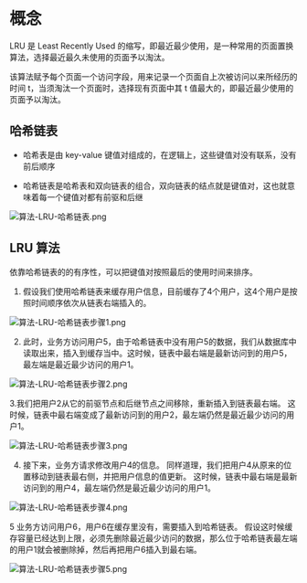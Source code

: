 # 概念

LRU 是 Least Recently Used 的缩写，即最近最少使用，是一种常用的页面置换算法，选择最近最久未使用的页面予以淘汰。

该算法赋予每个页面一个访问字段，用来记录一个页面自上次被访问以来所经历的时间 t，当须淘汰一个页面时，选择现有页面中其 t 值最大的，即最近最少使用的页面予以淘汰。

## 哈希链表

- 哈希表是由 key-value 键值对组成的，在逻辑上，这些键值对没有联系，没有前后顺序

- 哈希链表是哈希表和双向链表的组合，双向链表的结点就是键值对，这也就意味着每一个键值对都有前驱和后继

![算法-LRU-哈希链表.png](https://cnymw.github.io/GolangStudy/docs/img/算法-LRU-哈希链表.png)

## LRU 算法

依靠哈希链表的的有序性，可以把键值对按照最后的使用时间来排序。

1. 假设我们使用哈希链表来缓存用户信息，目前缓存了4个用户，这4个用户是按照时间顺序依次从链表右端插入的。

![算法-LRU-哈希链表步骤1.png](https://cnymw.github.io/GolangStudy/docs/img/算法-LRU-哈希链表步骤1.png)

2. 此时，业务方访问用户5，由于哈希链表中没有用户5的数据，我们从数据库中读取出来，插入到缓存当中。这时候，链表中最右端是最新访问到的用户5，最左端是最近最少访问的用户1。

![算法-LRU-哈希链表步骤2.png](https://cnymw.github.io/GolangStudy/docs/img/算法-LRU-哈希链表步骤2.png)

3.我们把用户2从它的前驱节点和后继节点之间移除，重新插入到链表最右端。 这时候，链表中最右端变成了最新访问到的用户2，最左端仍然是最近最少访问的用户1。

![算法-LRU-哈希链表步骤3.png](https://cnymw.github.io/GolangStudy/docs/img/算法-LRU-哈希链表步骤3.png)

4. 接下来，业务方请求修改用户4的信息。 同样道理，我们把用户4从原来的位置移动到链表最右侧，并把用户信息的值更新。 这时候，链表中最右端是最新访问到的用户4，最左端仍然是最近最少访问的用户1。

![算法-LRU-哈希链表步骤4.png](https://cnymw.github.io/GolangStudy/docs/img/算法-LRU-哈希链表步骤4.png)

5  业务方访问用户6，用户6在缓存里没有，需要插入到哈希链表。 假设这时候缓存容量已经达到上限，必须先删除最近最少访问的数据，那么位于哈希链表最左端的用户1就会被删除掉，然后再把用户6插入到最右端。

![算法-LRU-哈希链表步骤5.png](https://cnymw.github.io/GolangStudy/docs/img/算法-LRU-哈希链表步骤5.png)

